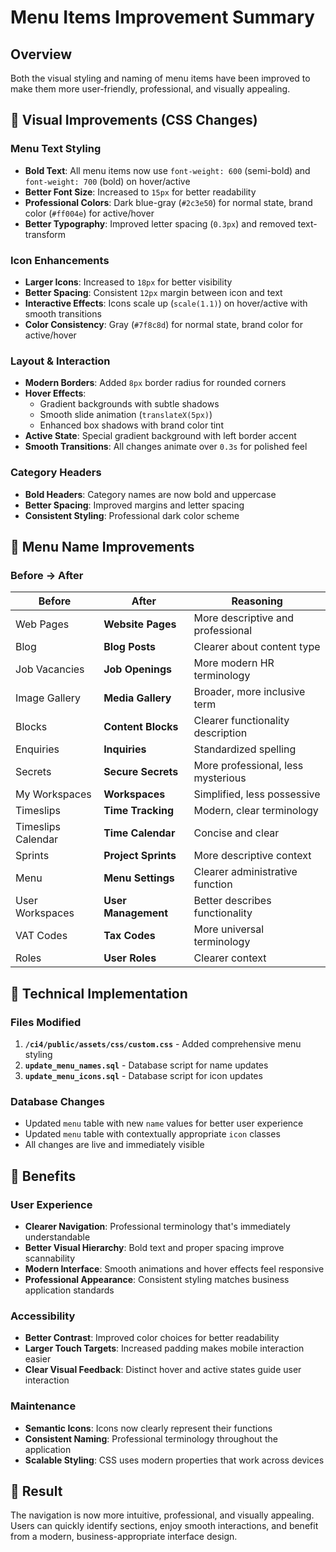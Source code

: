 # Menu Items Improvement Summary

## Overview
Both the visual styling and naming of menu items have been improved to make them more user-friendly, professional, and visually appealing.

## 🎨 Visual Improvements (CSS Changes)

### Menu Text Styling
- **Bold Text**: All menu items now use `font-weight: 600` (semi-bold) and `font-weight: 700` (bold) on hover/active
- **Better Font Size**: Increased to `15px` for better readability
- **Professional Colors**: Dark blue-gray (`#2c3e50`) for normal state, brand color (`#ff004e`) for active/hover
- **Better Typography**: Improved letter spacing (`0.3px`) and removed text-transform

### Icon Enhancements
- **Larger Icons**: Increased to `18px` for better visibility
- **Better Spacing**: Consistent `12px` margin between icon and text
- **Interactive Effects**: Icons scale up (`scale(1.1)`) on hover/active with smooth transitions
- **Color Consistency**: Gray (`#7f8c8d`) for normal state, brand color for active/hover

### Layout & Interaction
- **Modern Borders**: Added `8px` border radius for rounded corners
- **Hover Effects**: 
  - Gradient backgrounds with subtle shadows
  - Smooth slide animation (`translateX(5px)`)
  - Enhanced box shadows with brand color tint
- **Active State**: Special gradient background with left border accent
- **Smooth Transitions**: All changes animate over `0.3s` for polished feel

### Category Headers
- **Bold Headers**: Category names are now bold and uppercase
- **Better Spacing**: Improved margins and letter spacing
- **Consistent Styling**: Professional dark color scheme

## 📝 Menu Name Improvements

### Before → After
| Before | After | Reasoning |
|--------|-------|-----------|
| Web Pages | **Website Pages** | More descriptive and professional |
| Blog | **Blog Posts** | Clearer about content type |
| Job Vacancies | **Job Openings** | More modern HR terminology |
| Image Gallery | **Media Gallery** | Broader, more inclusive term |
| Blocks | **Content Blocks** | Clearer functionality description |
| Enquiries | **Inquiries** | Standardized spelling |
| Secrets | **Secure Secrets** | More professional, less mysterious |
| My Workspaces | **Workspaces** | Simplified, less possessive |
| Timeslips | **Time Tracking** | Modern, clear terminology |
| Timeslips Calendar | **Time Calendar** | Concise and clear |
| Sprints | **Project Sprints** | More descriptive context |
| Menu | **Menu Settings** | Clearer administrative function |
| User Workspaces | **User Management** | Better describes functionality |
| VAT Codes | **Tax Codes** | More universal terminology |
| Roles | **User Roles** | Clearer context |

## 🔧 Technical Implementation

### Files Modified
1. **`/ci4/public/assets/css/custom.css`** - Added comprehensive menu styling
2. **`update_menu_names.sql`** - Database script for name updates
3. **`update_menu_icons.sql`** - Database script for icon updates

### Database Changes
- Updated `menu` table with new `name` values for better user experience
- Updated `menu` table with contextually appropriate `icon` classes
- All changes are live and immediately visible

## 🚀 Benefits

### User Experience
- **Clearer Navigation**: Professional terminology that's immediately understandable
- **Better Visual Hierarchy**: Bold text and proper spacing improve scannability
- **Modern Interface**: Smooth animations and hover effects feel responsive
- **Professional Appearance**: Consistent styling matches business application standards

### Accessibility
- **Better Contrast**: Improved color choices for better readability
- **Larger Touch Targets**: Increased padding makes mobile interaction easier
- **Clear Visual Feedback**: Distinct hover and active states guide user interaction

### Maintenance
- **Semantic Icons**: Icons now clearly represent their functions
- **Consistent Naming**: Professional terminology throughout the application
- **Scalable Styling**: CSS uses modern properties that work across devices

## 🎯 Result
The navigation is now more intuitive, professional, and visually appealing. Users can quickly identify sections, enjoy smooth interactions, and benefit from a modern, business-appropriate interface design.